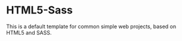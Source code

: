 HTML5-Sass
==========

This is a default template for common simple web projects, based on HTML5 and SASS. 
